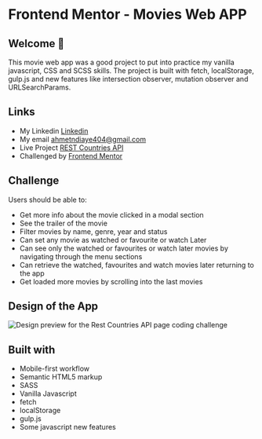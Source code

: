 # Frontend Mentor - Movies Web APP
 
## Welcome 🍃

This movie web app was a good project to put into practice my vanilla javascript, CSS and SCSS skills. The project is built with fetch, localStorage, gulp.js and new features like intersection observer, mutation observer and URLSearchParams.


## Links
- My Linkedin [Linkedin](https://www.linkedin.com/in/mouhametndiaye/)
- My email ahmetndiaye404@gmail.com
- Live Project [REST Countries API](https://mouhametnd-movie-app.netlify.app)
- Challenged by [Frontend Mentor](https://www.frontendmentor.io/home)

## Challenge  
Users should be able to:

- Get more info about the movie clicked in a modal section
- See the trailer of the movie 
- Filter movies by name, genre, year and status
- Can set any movie as watched or favourite or watch Later
- Can see only the watched or favourites or watch later movies by navigating through the menu sections
- Can retrieve the watched, favourites and watch movies later returning to the app
- Get loaded more movies by scrolling into the last movies


## Design of the App
![Design preview for the Rest Countries API page coding challenge](./assets/app-gif.gif)

## Built with

- Mobile-first workflow
- Semantic HTML5 markup
- SASS
- Vanilla Javascript
- fetch
- localStorage
- gulp.js
- Some javascript new features

